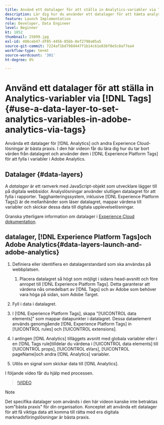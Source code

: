 ```yaml
---
title: Använd ett datalager för att ställa in Analytics-variabler via Taggar
description: Lär dig hur du använder ett datalager för att hämta analysdata och andra Experience Cloud-lösningar.
feature: Launch Implementation
role: Developer, Data Engineer
level: Beginner
kt: 1852
thumbnail: 25899.jpg
exl-id: 408ceb47-df05-4456-85bb-0ef2798a05a5
source-git-commit: 7224af1bd798d447f1b14c61e836f8e5c8af7ea4
workflow-type: tm+mt
source-wordcount: '301'
ht-degree: 0%

---
```


# Använd ett datalager för att ställa in Analytics-variabler via [!DNL Tags] {#use-a-data-layer-to-set-analytics-variables-in-adobe-analytics-via-tags}

Använda ett datalager för [!DNL Analytics] och andra Experience Cloud-lösningar är bästa praxis. I den här videon får du lära dig hur du tar bort värden från datalagret och använder dem i [!DNL Experience Platform Tags] för att fylla i variabler i Adobe Analytics.

## Datalager {#data-layers}

A _datalager_ är ett ramverk med JavaScript-objekt som utvecklare lägger till på digitala webbsidor. Analyslösningar använder slutligen datalagret för att fylla i rapporter. Tagghanteringssystem, inklusive [!DNL Experience Platform Tags]) är de mellanhänder som läser datalagret, mappar värdena till variabler och skickar dessa data till digitala upplevelselösningar.

Granska ytterligare information om datalager i [Experience Cloud dokumentation](https://experienceleague.adobe.com/docs/analytics/implementation/prepare/data-layer.html?lang=en).

## datalager, [!DNL Experience Platform Tags]och Adobe Analytics{#data-layers-launch-and-adobe-analytics}

1. Definiera eller identifiera en datalagerstandard som ska användas på webbplatsen.

   1. Placera datalagret så högt som möjligt i sidans head-avsnitt och före anropet till [!DNL Experience Platform Tags]. Detta garanterar att värdena nås omedelbart av [!DNL Tags] och av Adobe som behöver vara höga på sidan, som Adobe Target.

1. Fyll i data i datalagret.
1. I [!DNL Experience Platform Tags], skapa &quot;[!UICONTROL data elements]&quot; som mappar datapunkter i datalagret. Dessa dataelement används genomgående [!DNL Experience Platform Tags] in [!UICONTROL rules] och [!UICONTROL extensions].
1. I antingen [!DNL Analytics] tilläggets avsnitt med globala variabler eller i en [!DNL Tags rule]tilldelar du värdena i [!UICONTROL data elements] till [!UICONTROL props], [!UICONTROL eVars], [!UICONTROL pageName]och andra [!DNL Analytics] variabler.
1. Utlös en signal som skickar data till [!DNL Analytics].

I följande video får du hjälp med processen.

>[!VIDEO](https://video.tv.adobe.com/v/25899/?quality=12&learn=on)

>[!NOTE]
>
>Det specifika datalager som används i den här videon kanske inte betraktas som&quot;bästa praxis&quot; för din organisation. Konceptet att använda ett datalager för att få viktiga data att komma till rätta med era digitala marknadsföringslösningar är bästa praxis.